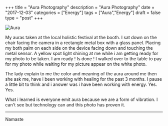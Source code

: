 +++
title = "Aura Photography"
description = "Aura Photography"
date = "2017-12-03"
categories = ["Energy"]
tags = ["Aura","Energy"]
draft = false
type = "post"
+++

![Aura](/images/Jack_Auras_120317.jpg)

My auras taken at the local holistic festival at the booth. I sat down on the chair facing the camera in a rectangle metal box with a glass panel. Placing my both palm on each side on the device facing down and touching the metal sensor. A yellow spot light shining at me while i am getting ready for my photo to be taken. I am ready ! Is done ! I walked over to the table to pay for my photo while waiting for my picture appear on the white photo.

The lady explain to me the color and meaning of the aura around me then she ask me, have i been working with healing for the past 3 months.
I pause a little bit to think and i answer was i have been working with energy. Yes. Yes.

What i learned is everyone emit aura because we are a form of vibration. I can't see but technology can and this photo has proven it.

---

Namaste